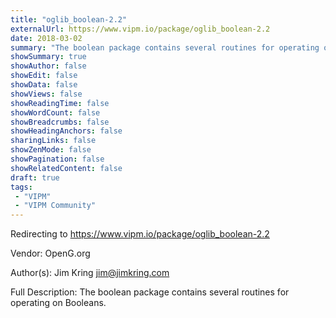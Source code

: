 ```yaml
---
title: "oglib_boolean-2.2"
externalUrl: https://www.vipm.io/package/oglib_boolean-2.2
date: 2018-03-02
summary: "The boolean package contains several routines for operating on Booleans."
showSummary: true
showAuthor: false
showEdit: false
showData: false
showViews: false
showReadingTime: false
showWordCount: false
showBreadcrumbs: false
showHeadingAnchors: false
sharingLinks: false
showZenMode: false
showPagination: false
showRelatedContent: false
draft: true
tags:
 - "VIPM"
 - "VIPM Community"
---
```


Redirecting to https://www.vipm.io/package/oglib_boolean-2.2

Vendor: OpenG.org

Author(s): Jim Kring <jim@jimkring.com>
 
Full Description:
The boolean package contains several routines for operating on Booleans.